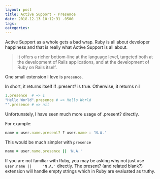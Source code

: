 ```yaml
---
layout: post
title: Active Support - Presence
date: 2018-12-13 10:12:31 -0500
tags:
categories:
---
```


Active Support as a whole gets a bad wrap. Ruby is all about developer happiness and that is really what Active Support is all about.

> It offers a richer bottom-line at the language level, targeted both at the development of Rails applications, and at the development of Ruby on Rails itself.

One small extension I love is `presence`. 

In short, it returns itself if .present? is true. Otherwise, it returns nil

```ruby 
1.presence  # => 1 
"Hello World".presence # => Hello World
"".presence # => nil
```

Unfortunately, I have seen much more usage of .present? directly. 

For example: 

```ruby
name = user.name.present? ? user.name : 'N.A.'
```

This would be much simpler with `presence`

```ruby
name = user.name.presence || 'N.A.'
```

If you are not familiar with Ruby, you may be asking why not just use `user.name || 	'N.A.'` directly. The present? (and related blank?) extension will handle empty strings which in Ruby are evaluated as truthy.
